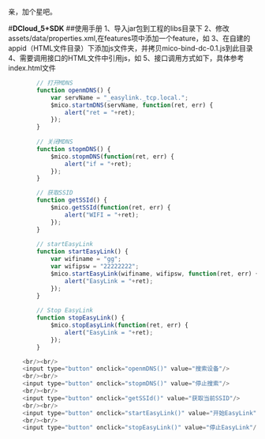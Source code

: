 亲，加个星吧。

#**DCloud_5+SDK**
##使用手册
	1、导入jar包到工程的libs目录下
	2、修改assets/data/properties.xml,在features项中添加一个feature，如
		<feature
            name="micoBind"
            value="io.mxchip.mico.MiCO_Bind" />
	3、在自建的appid（HTML文件目录）下添加js文件夹，并拷贝mico-bind-dc-0.1.js到此目录
	4、需要调用接口的HTML文件中引用js，如
		<script type="text/javascript" src="./js/mico-bind-dc-0.1.js"></script>
	5、接口调用方式如下，具体参考index.html文件

```js
		// 打开MDNS
		function openmDNS() {
			var servName = "_easylink._tcp.local.";
			$mico.startmDNS(servName, function(ret, err) {
				alert("ret = "+ret);
			});			
		}
		
		// 关闭MDNS
		function stopmDNS() {
			$mico.stopmDNS(function(ret, err) {
				alert("if = "+ret);
			});
		}	

		// 获取SSID
		function getSSId() {
			$mico.getSSId(function(ret, err) {
				alert("WIFI = "+ret);
			});
		}
		
		// startEasyLink
		function startEasyLink() {
			var wifiname = "gg";
			var wifipsw = "22222222";
			$mico.startEasyLink(wifiname, wifipsw, function(ret, err) {
				alert("EasyLink = "+ret);
			});
		}	
			
		// Stop EasyLink
		function stopEasyLink() {
			$mico.stopEasyLink(function(ret, err) {
				alert("EasyLink = "+ret);
			});
		}

	<br/><br/>
	<input type="button" onclick="openmDNS()" value="搜索设备"/>
	<br/><br/>
	<input type="button" onclick="stopmDNS()" value="停止搜索"/>
	<br/><br/>
	<input type="button" onclick="getSSId()" value="获取当前SSID"/>
	<br/><br/>
	<input type="button" onclick="startEasyLink()" value="开始EasyLink"/>
	<br/><br/>
	<input type="button" onclick="stopEasyLink()" value="停止EasyLink"/>


```

